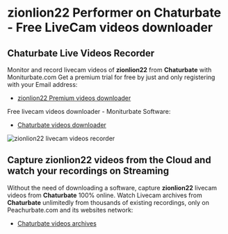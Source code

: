 # zionlion22 Performer on Chaturbate - Free LiveCam videos downloader

## Chaturbate Live Videos Recorder

Monitor and record livecam videos of **zionlion22** from **Chaturbate** with Moniturbate.com
Get a premium trial for free by just and only registering with your Email address:
* [zionlion22 Premium videos downloader](https://moniturbate.com/request-demo-licence-key.html)

Free livecam videos downloader - Moniturbate Software:
* [Chaturbate videos downloader](https://moniturbate.com/moniturbate-download-software.html)

![zionlion22 livecam videos recorder](https://peachurnet.com/templates/moniturbate-software.png)


## Capture zionlion22 videos from the Cloud and watch your recordings on Streaming

Without the need of downloading a software, capture **zionlion22** livecam videos from **Chaturbate** 100% online.
Watch Livecam archives from **Chaturbate** unlimitedly from thousands of existing recordings, only on Peachurbate.com and its websites network:
* [Chaturbate videos archives](https://peachurnet.com/)